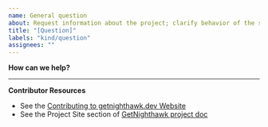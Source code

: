 ```yaml
---
name: General question
about: Request information about the project; clarify behavior of the software
title: "[Question]"
labels: "kind/question"
assignees: ""
---
```


**How can we help?**

<!-- A brief description of what question(s) you have and how we can help clarify. -->

---

**Contributor Resources**

- See the [Contributing to getnighthawk.dev Website](https://github.com/layer5io/getnighthawk)
- See the Project Site section of [GetNighthawk project doc](https://docs.google.com/document/d/1lHfMo4iIx2WXFZIspfHyxTsPR1T63_2IV5NUkgxoo0w)
